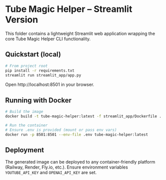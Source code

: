 # Tube Magic Helper – Streamlit Version

This folder contains a lightweight Streamlit web application wrapping the core Tube Magic Helper CLI functionality.

## Quickstart (local)

```bash
# From project root
pip install -r requirements.txt
streamlit run streamlit_app/app.py
```

Open http://localhost:8501 in your browser.

## Running with Docker

```bash
# Build the image
docker build -t tube-magic-helper:latest -f streamlit_app/Dockerfile .

# Run the container
# Ensure .env is provided (mount or pass env vars)
docker run -p 8501:8501 --env-file .env tube-magic-helper:latest
```

## Deployment

The generated image can be deployed to any container-friendly platform (Railway, Render, Fly.io, etc.). Ensure environment variables `YOUTUBE_API_KEY` and `OPENAI_API_KEY` are set.

